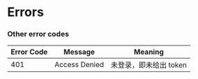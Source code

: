 # Errors

### Other error codes

Error Code | Message | Meaning
---------- | ------- | --------
401        | Access Denied | 未登录，即未给出 token
